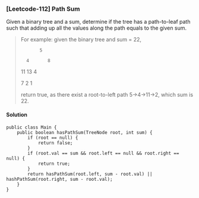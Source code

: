 ### [Leetcode-112] Path Sum
Given a binary tree and a sum, determine if the tree has a path-to-leaf path such that adding up all the values along the path equals to the given sum.

>For example: given the binary tree and sum = 22,
>
>            5
>            
>       4       8
>   
>    11       13    4
>    
>  7    2              1
>  
>return true, as there exist a root-to-left path 5->4->11->2, which sum is 22.

#### Solution
```
public class Main {
    public boolean hasPathSum(TreeNode root, int sum) {
        if (root == null) {
            return false;
        }
        if (root.val == sum && root.left == null && root.right == null) {
            return true;
        }
        return hasPathSum(root.left, sum - root.val) || hashPathSum(root.right, sum - root.val);
    }
}
```